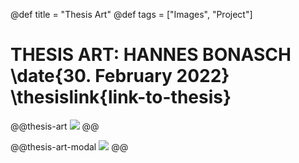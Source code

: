 @def title = "Thesis Art"
@def tags = ["Images", "Project"]

# THESIS ART: HANNES BONASCH \date{30. February 2022} \thesislink{link-to-thesis}




@@thesis-art
![](/assets/thesis-art/a2_hannes.jpg)
@@

@@thesis-art-modal
![](/assets/thesis-art/a2_hannes.jpg)
@@
